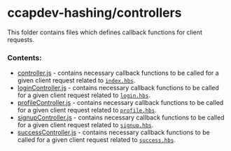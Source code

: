 # ccapdev-hashing/controllers

This folder contains files which defines callback functions for client requests.

### Contents:
- [controller.js](controller.js) - contains necessary callback functions to be called for a given client request related to [`index.hbs`](../views/index.hbs).
- [loginController.js](loginController.js) - contains necessary callback functions to be called for a given client request related to [`login.hbs`](../views/login.hbs).
- [profileController.js](profileController.js) - contains necessary callback functions to be called for a given client request related to [`profile.hbs`](../views/profile.hbs).
- [signupController.js](signupController.js) - contains necessary callback functions to be called for a given client request related to [`signup.hbs`](../views/signup.hbs).
- [successController.js](successController.js) - contains necessary callback functions to be called for a given client request related to [`success.hbs`](../views/success.hbs).
